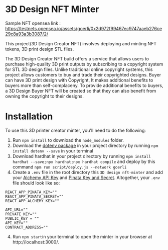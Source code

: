 # 3D Design NFT Minter

Sample NFT opensea link : https://testnets.opensea.io/assets/goerli/0x2d972f99467ec9747aaeb276ce29c8a93a3b3087/2/

This project(3D Design Creator NFT) involves deploying and minting NFT tokens, 3D print design STL files.

The 3D Design Creator NFT build offers a service that allows users to purchase high-quality 3D print outputs by subscribing to a copyright system for STL 3D design files. Unlike traditional online copyright systems, this project allows customers to buy and trade their copyrighted designs.
Buyer can have 3D print design with Copyright, It makes additional benefits to buyers more than self-complaceny.
To provide additional benefits to buyers, a 3D Design Buyer NFT will be created so that they can also benefit from owning the copyright to their designs.

# Installation
To use this 3D printer creator minter, you'll need to do the following:

1. Run `npm install` to download the `node_modules` folder.
2. Download the [dotenv package](https://www.npmjs.com/package/dotenv) in your project directory by running `npm install dotenv --save` in your terminal
3. Download hardhat in your project directory by running `npm install hardhat --save;npx hardhat;npx hardhat compile` and deploy by this command `npm run script/deploy.js --network goerli`
3. Create a `.env` file in the root directory this `3D design nft-minter` and add your [Alchemy API Key](https://docs.alchemyapi.io/alchemy/tutorials/nft-minter#create-your-alchemy-api-key) and [Pinata Key and Secret](https://pinata.cloud/keys). Altogether, your `.env` file should look like so:

```
REACT_APP_PINATA_KEY=""
REACT_APP_PINATA_SECRET=""
REACT_APP_ALCHEMY_KEY=""

API_URL=""
PRIVATE_KEY=""
PUBLIC_KEY = ""
API_KEY=""
CONTRACT_ADDRESS=""

```
4. Run `npm start`in your terminal to open the minter in your browser at http://localhost:3000/.
